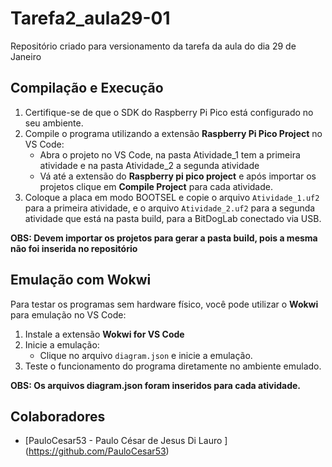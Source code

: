 # Tarefa2_aula29-01
Repositório criado para versionamento da tarefa da aula  do dia 29 de Janeiro


## Compilação e Execução

1. Certifique-se de que o SDK do Raspberry Pi Pico está configurado no seu ambiente.
2. Compile o programa utilizando a extensão **Raspberry Pi Pico Project** no VS Code:
   - Abra o projeto no VS Code, na pasta Atividade_1 tem a primeira atividade e na pasta Atividade_2 a segunda atividade
   - Vá até a extensão do **Raspberry pi pico project** e após importar os projetos  clique em **Compile Project** para cada atividade.
3. Coloque a placa em modo BOOTSEL e copie o arquivo `Atividade_1.uf2` para a primeira atividade, e o arquivo  `Atividade_2.uf2` para a segunda atividade que está na pasta build, para a BitDogLab conectado via USB.


**OBS: Devem importar os projetos para gerar a pasta build, pois a mesma não foi inserida no repositório**

## Emulação com Wokwi

Para testar os programas sem hardware físico, você pode utilizar o **Wokwi** para emulação no VS Code:

1. Instale a extensão **Wokwi for VS Code**
3. Inicie a emulação:
   - Clique no arquivo `diagram.json` e inicie a emulação.
4. Teste o funcionamento do programa diretamente no ambiente emulado.
   
**OBS: Os arquivos diagram.json foram inseridos para cada atividade.**


## Colaboradores
- [PauloCesar53 - Paulo César de Jesus Di Lauro ] (https://github.com/PauloCesar53)
